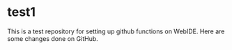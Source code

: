 # test1
This is a test repository for setting up github functions on WebIDE.
Here are some changes done on GitHub.
